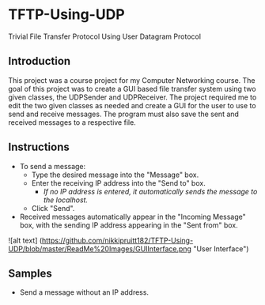 # TFTP-Using-UDP
Trivial File Transfer Protocol Using User Datagram Protocol 

## Introduction
This project was a course project for my Computer Networking course. The goal of this project was to create a GUI based file transfer system using two given classes, the UDPSender and UDPReceiver. The project required me to edit the two given classes as needed and create a GUI for the user to use to send and receive messages. The program must also save the sent and received messages to a respective file.

## Instructions
* To send a message:
  * Type the desired message into the "Message" box.
  * Enter the receiving IP address into the "Send to" box.
    * *If no IP address is entered, it automatically sends the message to the localhost.*
  * Click "Send".
* Received messages automatically appear in the "Incoming Message" box, with the sending IP address appearing in the "Sent from" box.

![alt text] (https://github.com/nikkipruitt182/TFTP-Using-UDP/blob/master/ReadMe%20Images/GUIInterface.png "User Interface")

## Samples
* Send a message without an IP address.
    
